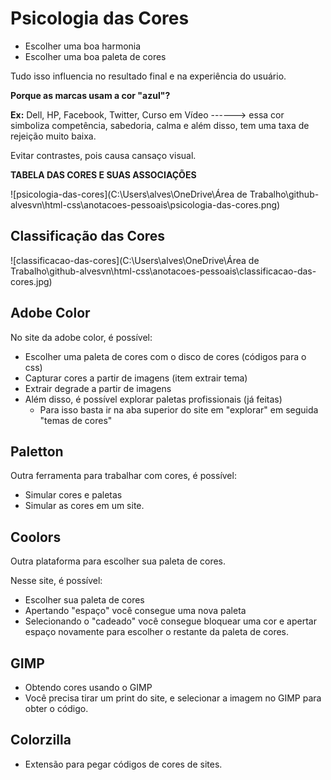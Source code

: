 # Psicologia das Cores 

- Escolher uma boa harmonia
- Escolher uma boa paleta de cores 

Tudo isso influencia no resultado final e na experiência do usuário. 

**Porque as marcas usam a cor "azul"?** 

**Ex:** Dell, HP, Facebook, Twitter, Curso em Vídeo ------> essa cor simboliza competência, sabedoria, calma e além disso, tem uma taxa de rejeição muito baixa. 

Evitar contrastes, pois causa cansaço visual. 

**TABELA DAS CORES E SUAS ASSOCIAÇÕES** 

![psicologia-das-cores](C:\Users\alves\OneDrive\Área de Trabalho\github-alvesvn\html-css\anotacoes-pessoais\psicologia-das-cores.png)



## Classificação das Cores



![classificacao-das-cores](C:\Users\alves\OneDrive\Área de Trabalho\github-alvesvn\html-css\anotacoes-pessoais\classificacao-das-cores.jpg)



## Adobe Color

No site da adobe color, é possível: 

- Escolher uma paleta de cores com o disco de cores (códigos para o css)
- Capturar cores a partir de imagens (item extrair tema)
- Extrair degrade a partir de imagens
- Além disso, é possível explorar paletas profissionais (já feitas)
  - Para isso basta ir na aba superior do site em "explorar" em seguida "temas de cores"



## Paletton 

Outra ferramenta para trabalhar com cores, é possível: 

- Simular cores e paletas
- Simular as cores em um site. 



## Coolors 

Outra plataforma para escolher sua paleta de cores. 

Nesse site, é possível: 

- Escolher sua paleta de cores
- Apertando "espaço" você consegue uma nova paleta
- Selecionando o "cadeado" você consegue bloquear uma cor e apertar espaço novamente para escolher o restante da paleta de cores. 



## GIMP 

- Obtendo cores usando o GIMP
- Você precisa tirar um print do site, e selecionar a imagem no GIMP para obter o código. 



## Colorzilla

- Extensão para pegar códigos de cores de sites. 



